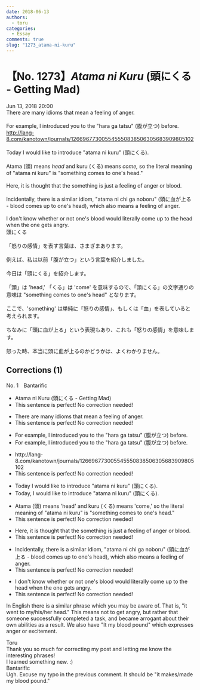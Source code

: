 ```yaml
---
date: 2018-06-13
authors:
  - toru
categories:
  - Essay
comments: true
slug: "1273_atama-ni-kuru"
---
```


# 【No. 1273】<strong><em>Atama ni Kuru</em></strong> (頭にくる - Getting Mad)
<div class="date">Jun 13, 2018 20:00</div>
<div id="post"><div id="body_show_ori">
There are many idioms that mean a feeling of anger.<br/><br/>For example, I introduced you to the "hara ga tatsu" (腹が立つ) before.<br/><a href="http://lang-8.com/kanotown/journals/126696773005545550838506305683909805102" target="_blank">http://lang-8.com/kanotown/journals/126696773005545550838506305683909805102</a><br/><br/>Today I would like to introduce "atama ni kuru" (頭にくる).<br/><br/>Atama (頭) means <em>head</em> and kuru (くる) means <em>come,</em> so the literal meaning of "atama ni kuru" is "something comes to one's head."<br/><br/>Here, it is thought that the something is just a feeling of anger or blood.<br/><br/>Incidentally, there is a similar idiom, "atama ni chi ga noboru" (頭に血が上る - blood comes up to one's head), which also means a feeling of anger.<br/><br/>I don't know whether or not one's blood would literally come up to the head when the one gets angry.
</div></div>

<!-- more -->

<div id="post_ja"><div id="body_show_mo">
頭にくる<br/><br/>「怒りの感情」を表す言葉は、さまざまあります。<br/><br/>例えば、私は以前「腹が立つ」という言葉を紹介しました。<br/><br/>今日は「頭にくる」を紹介します。<br/><br/>「頭」は 'head,' 「くる」は 'come' を意味するので、「頭にくる」の文字通りの意味は "something comes to one's head" となります。<br/><br/>ここで、'something' は単純に「怒りの感情」、もしくは「血」を表していると考えられます。<br/><br/>ちなみに「頭に血が上る」という表現もあり、これも「怒りの感情」を意味します。<br/><br/>怒った時、本当に頭に血が上るのかどうかは、よくわかりません。
</div></div>

## Corrections (1)
<div id="block"><div class="first_name"> No. 1　<span class="just_name">Bantarific</span></div><div id="block2">
<ul class="correction_field">
<li class="incorrect">Atama ni Kuru (頭にくる - Getting Mad)</li>
<li class="corrected perfect">This sentence is perfect! No correction needed!</li>
</ul>
<ul class="correction_field">
<li class="incorrect">There are many idioms that mean a feeling of anger.</li>
<li class="corrected perfect">This sentence is perfect! No correction needed!</li>
</ul>
<ul class="correction_field">
<li class="incorrect">For example, I introduced you to the "hara ga tatsu" (腹が立つ) before.</li>
<li class="corrected correct">
For example, I introduced you to <span class="sline"><span class="f_gray">the</span></span> "hara ga tatsu" (腹が立つ) before.
</li>
</ul>
<ul class="correction_field">
<li class="incorrect">http://lang-8.com/kanotown/journals/126696773005545550838506305683909805102</li>
<li class="corrected perfect">This sentence is perfect! No correction needed!</li>
</ul>
<ul class="correction_field">
<li class="incorrect">Today I would like to introduce "atama ni kuru" (頭にくる).</li>
<li class="corrected correct">
Today<span class="f_blue">,</span> I would like to introduce "atama ni kuru" (頭にくる).
</li>
</ul>
<ul class="correction_field">
<li class="incorrect">Atama (頭) means 'head' and kuru (くる) means 'come,' so the literal meaning of "atama ni kuru" is "something comes to one's head."</li>
<li class="corrected perfect">This sentence is perfect! No correction needed!</li>
</ul>
<ul class="correction_field">
<li class="incorrect">Here, it is thought that the something is just a feeling of anger or blood.</li>
<li class="corrected perfect">This sentence is perfect! No correction needed!</li>
</ul>
<ul class="correction_field">
<li class="incorrect">Incidentally, there is a similar idiom, "atama ni chi ga noboru" (頭に血が上る - blood comes up to one's head), which also means a feeling of anger.</li>
<li class="corrected perfect">This sentence is perfect! No correction needed!</li>
</ul>
<ul class="correction_field">
<li class="incorrect">I don't know whether or not one's blood would literally come up to the head when the one gets angry.</li>
<li class="corrected perfect">This sentence is perfect! No correction needed!</li>
</ul>
<p class="comment_small">
 In English there is a similar phrase which you may be aware of. That is, "it went to my/his/her head." This means not to get angry, but rather that someone successfully completed a task, and became arrogant about their own abilities as a result. We also have "It my blood pound" which expresses anger or excitement.
</p>

</div><div class="name"><span class="just_name">Toru</span><br>
Thank you so much for correcting my post and letting me know the interesting phrases!<br/>I learned something new. :)
</div>
<div class="name"><span class="just_name">Bantarific</span><br>
Ugh. Excuse my typo in the previous comment. It should be "it makes/made my blood pound."
</div>
</div>
